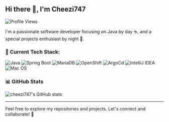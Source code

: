 ## Hi there 👋, I'm Cheezi747

![Profile Views](https://komarev.com/ghpvc/?username=cheezi747&color=brightgreen)

I'm a passionate software developer focusing on Java by day ☕, and a special projects enthusiast by night 🌙.

### 🔧 Current Tech Stack:
![Java](https://img.shields.io/badge/Java-000000?style=flat&logo=openjdk&logoColor=white)
![Spring Boot](https://img.shields.io/badge/SpringBoot-6DB33F?style=flat&logo=springboot&logoColor=white)
![MariaDB](https://img.shields.io/badge/MariaDB-003545?style=flat&logo=mariaDB&logoColor=white)
![OpenShift](https://img.shields.io/badge/OpenShift-EE0000?style=flat&logo=redhatopenshift&logoColor=white)
![ArgoCd](https://img.shields.io/badge/ArgoCD-EF7B4D?style=flat&logo=argo&logoColor=white)
![IntelliJ IDEA](https://img.shields.io/badge/IntelliJ-000000?style=flat&logo=intellijidea&logoColor=white)
![Mac OS](https://img.shields.io/badge/macOS-000000?style=flat&logo=apple&logoColor=white)

### 📊 GitHub Stats
![cheezi747's GitHub stats](https://github-readme-stats.vercel.app/api?username=cheezi747&show_icons=true&theme=catppuccin_mocha)

---

Feel free to explore my repositories and projects. Let's connect and collaborate! 🚀
